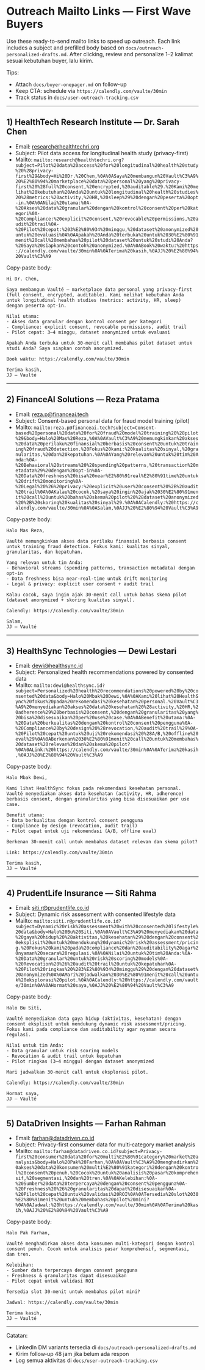 # Outreach Mailto Links — First Wave Buyers

Use these ready-to-send mailto links to speed up outreach. Each link includes a subject and prefilled body based on `docs/outreach-personalized-drafts.md`. After clicking, review and personalize 1–2 kalimat sesuai kebutuhan buyer, lalu kirim.

Tips:
- Attach `docs/buyer-onepager.md` on follow-up
- Keep CTA: schedule via `https://calendly.com/vaulte/30min`
- Track status in `docs/user-outreach-tracking.csv`

---

## 1) HealthTech Research Institute — Dr. Sarah Chen

- Email: research@healthtechri.org
- Subject: Pilot data access for longitudinal health study (privacy-first)
- Mailto:
  `mailto:research@healthtechri.org?subject=Pilot%20data%20access%20for%20longitudinal%20health%20study%20%28privacy-first%29&body=Hi%20Dr.%20Chen,%0A%0ASaya%20membangun%20Vault%C3%A9%20%E2%80%94%20marketplace%20data%20personal%20yang%20privacy-first%20%28full%20consent,%20encrypted,%20auditable%29.%20Kami%20melihat%20kebutuhan%20Anda%20untuk%20longitudinal%20health%20studies%20%28metrics:%20activity,%20HR,%20sleep%29%20dengan%20peserta%20opt-in.%0A%0ANilai%20utama:%0A-%20Akses%20data%20granular%20dengan%20kontrol%20consent%20per%20kategori%0A-%20Compliance:%20explicit%20consent,%20revocable%20permissions,%20audit%20trail%0A-%20Pilot%20cepat:%203%E2%80%934%20minggu,%20dataset%20anonymized%20untuk%20evaluasi%0A%0AApakah%20Anda%20terbuka%20untuk%2030%E2%80%91menit%20call%20membahas%20pilot%20dataset%20untuk%20studi%20Anda?%20Saya%20siapkan%20contoh%20anonymized.%0A%0ABook%20waktu:%20https://calendly.com/vaulte/30min%0A%0ATerima%20kasih,%0AJJ%20%E2%80%94%20Vault%C3%A9`

Copy-paste body:
```
Hi Dr. Chen,

Saya membangun Vaulté — marketplace data personal yang privacy-first (full consent, encrypted, auditable). Kami melihat kebutuhan Anda untuk longitudinal health studies (metrics: activity, HR, sleep) dengan peserta opt‑in.

Nilai utama:
- Akses data granular dengan kontrol consent per kategori
- Compliance: explicit consent, revocable permissions, audit trail
- Pilot cepat: 3–4 minggu, dataset anonymized untuk evaluasi

Apakah Anda terbuka untuk 30‑menit call membahas pilot dataset untuk studi Anda? Saya siapkan contoh anonymized.

Book waktu: https://calendly.com/vaulte/30min

Terima kasih,
JJ — Vaulté
```

---

## 2) FinanceAI Solutions — Reza Pratama

- Email: reza.p@financeai.tech
- Subject: Consent-based personal data for fraud model training (pilot)
- Mailto:
  `mailto:reza.p@financeai.tech?subject=Consent-based%20personal%20data%20for%20fraud%20model%20training%20%28pilot%29&body=Halo%20Mas%20Reza,%0A%0AVault%C3%A9%20memungkinkan%20akses%20data%20perilaku%20finansial%20berbasis%20consent%20untuk%20training%20fraud%20detection.%20Fokus%20kami:%20kualitas%20sinyal,%20granularitas,%20dan%20kepatuhan.%0A%0AYang%20relevan%20untuk%20tim%20Anda:%0A-%20Behavioral%20streams%20%28spending%20patterns,%20transaction%20metadata%29%20dengan%20opt-in%0A-%20Data%20freshness%20bisa%20near%E2%80%91real%E2%80%91time%20untuk%20drift%20monitoring%0A-%20Legal%20%26%20privacy:%20explicit%20user%20consent%20%2B%20audit%20trail%0A%0AKalau%20cocok,%20saya%20ingin%20ajak%2030%E2%80%91menit%20call%20untuk%20bahas%20skema%20pilot%20%28dataset%20anonymized%20%2B%20skoring%20kualitas%20sinyal%29.%0A%0ACalendly:%20https://calendly.com/vaulte/30min%0A%0ASalam,%0AJJ%20%E2%80%94%20Vault%C3%A9`

Copy-paste body:
```
Halo Mas Reza,

Vaulté memungkinkan akses data perilaku finansial berbasis consent untuk training fraud detection. Fokus kami: kualitas sinyal, granularitas, dan kepatuhan.

Yang relevan untuk tim Anda:
- Behavioral streams (spending patterns, transaction metadata) dengan opt-in
- Data freshness bisa near‑real‑time untuk drift monitoring
- Legal & privacy: explicit user consent + audit trail

Kalau cocok, saya ingin ajak 30‑menit call untuk bahas skema pilot (dataset anonymized + skoring kualitas sinyal).

Calendly: https://calendly.com/vaulte/30min

Salam,
JJ — Vaulté
```

---

## 3) HealthSync Technologies — Dewi Lestari

- Email: dewi@healthsync.id
- Subject: Personalized health recommendations powered by consented data
- Mailto:
  `mailto:dewi@healthsync.id?subject=Personalized%20health%20recommendations%20powered%20by%20consented%20data&body=Halo%20Mbak%20Dewi,%0A%0AKami%20lihat%20HealthSync%20fokus%20pada%20rekomendasi%20kesehatan%20personal.%20Vault%C3%A9%20menyediakan%20akses%20data%20kesehatan%20%28activity,%20HR,%20adherence%29%20berbasis%20consent,%20dengan%20granularitas%20yang%20bisa%20disesuaikan%20per%20use%20case.%0A%0ABenefit%20utama:%0A-%20Data%20berkualitas%20dengan%20kontrol%20consent%20pengguna%0A-%20Compliance%20by%20design%20%28revocation,%20audit%20trail%29%0A-%20Pilot%20cepat%20untuk%20uji%20rekomendasi%20%28A/B,%20offline%20eval%29%0A%0ABerkenan%2030%E2%80%91menit%20call%20untuk%20membahas%20dataset%20relevan%20dan%20skema%20pilot?%0A%0ALink:%20https://calendly.com/vaulte/30min%0A%0ATerima%20kasih,%0AJJ%20%E2%80%94%20Vault%C3%A9`

Copy-paste body:
```
Halo Mbak Dewi,

Kami lihat HealthSync fokus pada rekomendasi kesehatan personal. Vaulté menyediakan akses data kesehatan (activity, HR, adherence) berbasis consent, dengan granularitas yang bisa disesuaikan per use case.

Benefit utama:
- Data berkualitas dengan kontrol consent pengguna
- Compliance by design (revocation, audit trail)
- Pilot cepat untuk uji rekomendasi (A/B, offline eval)

Berkenan 30‑menit call untuk membahas dataset relevan dan skema pilot?

Link: https://calendly.com/vaulte/30min

Terima kasih,
JJ — Vaulté
```

---

## 4) PrudentLife Insurance — Siti Rahma

- Email: siti.r@prudentlife.co.id
- Subject: Dynamic risk assessment with consented lifestyle data
- Mailto:
  `mailto:siti.r@prudentlife.co.id?subject=Dynamic%20risk%20assessment%20with%20consented%20lifestyle%20data&body=Halo%20Bu%20Siti,%0A%0AVault%C3%A9%20menyediakan%20data%20gaya%20hidup%20%28aktivitas,%20kesehatan%29%20dengan%20consent%20eksplisit%20untuk%20mendukung%20dynamic%20risk%20assessment/pricing.%20Fokus%20kami%20pada%20compliance%20dan%20auditability%20agar%20nyaman%20secara%20regulasi.%0A%0ANilai%20untuk%20tim%20Anda:%0A-%20Data%20granular%20untuk%20risk%20scoring%20models%0A-%20Revocation%20%26%20audit%20trail%20untuk%20kepatuhan%0A-%20Pilot%20ringkas%20%283%E2%80%934%20minggu%29%20dengan%20dataset%20anonymized%0A%0AMari%20jadwalkan%2030%E2%80%91menit%20call%20untuk%20eksplorasi%20pilot.%0A%0ACalendly:%20https://calendly.com/vaulte/30min%0A%0AHormat%20saya,%0AJJ%20%E2%80%94%20Vault%C3%A9`

Copy-paste body:
```
Halo Bu Siti,

Vaulté menyediakan data gaya hidup (aktivitas, kesehatan) dengan consent eksplisit untuk mendukung dynamic risk assessment/pricing. Fokus kami pada compliance dan auditability agar nyaman secara regulasi.

Nilai untuk tim Anda:
- Data granular untuk risk scoring models
- Revocation & audit trail untuk kepatuhan
- Pilot ringkas (3–4 minggu) dengan dataset anonymized

Mari jadwalkan 30‑menit call untuk eksplorasi pilot.

Calendly: https://calendly.com/vaulte/30min

Hormat saya,
JJ — Vaulté
```

---

## 5) DataDriven Insights — Farhan Rahman

- Email: farhan@datadriven.co.id
- Subject: Privacy-first consumer data for multi‑category market analysis
- Mailto:
  `mailto:farhan@datadriven.co.id?subject=Privacy-first%20consumer%20data%20for%20multi%E2%80%91category%20market%20analysis&body=Halo%20Pak%20Farhan,%0A%0AVault%C3%A9%20menghadirkan%20akses%20data%20konsumen%20multi%E2%80%91kategori%20dengan%20kontrol%20consent%20penuh.%20Cocok%20untuk%20analisis%20pasar%20komprehensif,%20segmentasi,%20dan%20tren.%0A%0AKelebihan:%0A-%20Sumber%20data%20terpercaya%20dengan%20consent%20pengguna%0A-%20Freshness%20%26%20granularitas%20dapat%20disesuaikan%0A-%20Pilot%20cepat%20untuk%20validasi%20ROI%0A%0ATersedia%20slot%2030%E2%80%91menit%20untuk%20membahas%20pilot%20mini?%0A%0AJadwal:%20https://calendly.com/vaulte/30min%0A%0ATerima%20kasih,%0AJJ%20%E2%80%94%20Vault%C3%A9`

Copy-paste body:
```
Halo Pak Farhan,

Vaulté menghadirkan akses data konsumen multi‑kategori dengan kontrol consent penuh. Cocok untuk analisis pasar komprehensif, segmentasi, dan tren.

Kelebihan:
- Sumber data terpercaya dengan consent pengguna
- Freshness & granularitas dapat disesuaikan
- Pilot cepat untuk validasi ROI

Tersedia slot 30‑menit untuk membahas pilot mini?

Jadwal: https://calendly.com/vaulte/30min

Terima kasih,
JJ — Vaulté
```

---

Catatan:
- LinkedIn DM variants tersedia di `docs/outreach-personalized-drafts.md`
- Kirim follow‑up 48 jam jika belum ada respon
- Log semua aktivitas di `docs/user-outreach-tracking.csv`